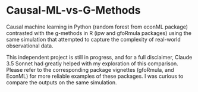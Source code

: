 # Causal-ML-vs-G-Methods
Causal machine learning in Python (random forest from econML package) contrasted with the g-methods in R (ipw and gfoRmula packages) using the same simulation that attempted to capture the complexity of real-world observational data.

This independent project is still in progress, and for a full disclaimer, Claude 3.5 Sonnet had greatly helped with my exploration of this comparison. 
Please refer to the corresponding package vignettes (gfoRmula, and EconML) for more reliable examples of these packages. I was curious to compare the outputs on the same simulation.
